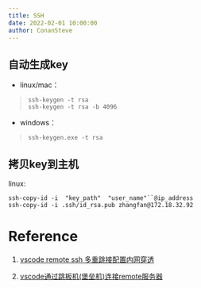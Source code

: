 ```yaml
---
title: SSH
date: 2022-02-01 10:00:00
author: ConanSteve
---
```


## 自动生成key

* linux/mac： 
> `ssh-keygen -t rsa`            
> `ssh-keygen -t rsa -b 4096 `
* windows：
> `ssh-keygen.exe -t rsa`

## 拷贝key到主机

linux:

```
ssh-copy-id -i  "key_path"  "user_name"``@ip_address
ssh-copy-id -i .ssh/id_rsa.pub zhangfan@172.18.32.92
```

# Reference

1. [vscode remote ssh 多重跳接配置内网穿透](https://blog.csdn.net/qq_38476684/article/details/100028507)

2. [vscode通过跳板机(堡垒机)连接remote服务器](https://blog.csdn.net/dcz1994/article/details/103120254?utm_medium=distribute.pc_relevant_t0.none-task-blog-BlogCommendFromBaidu-1.control&depth_1-utm_source=distribute.pc_relevant_t0.none-task-blog-BlogCommendFromBaidu-1.control)